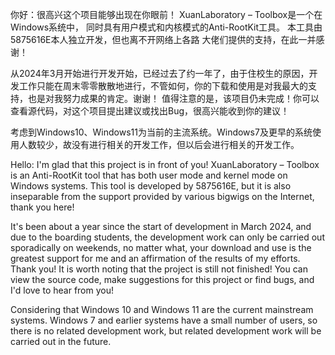 你好：很高兴这个项目能够出现在你眼前！
XuanLaboratory – Toolbox是一个在Windows系统中，
同时具有用户模式和内核模式的Anti-RootKit工具。
本工具由5875616E本人独立开发，但也离不开网络上各路
大佬们提供的支持，在此一并感谢！

从2024年3月开始进行开发开始，已经过去了约一年了，由于住校生的原因，开发工作只能在周末零零散散地进行，不管如何，你的下载和使用是对我最大的支持，也是对我努力成果的肯定。谢谢！
值得注意的是，该项目仍未完成！你可以查看源代码，对这个项目提出建议或找出Bug，很高兴能收到你的建议！

考虑到Windows10、Windows11为当前的主流系统。Windows7及更早的系统使用人数较少，故没有进行相关的开发工作，但以后会进行相关的开发工作。


Hello: I'm glad that this project is in front of you!
XuanLaboratory – Toolbox is an Anti-RootKit tool that has both user mode and kernel mode on Windows systems.
This tool is developed by 5875616E, but it is also inseparable from the support provided by various bigwigs on the Internet, thank you here!

It's been about a year since the start of development in March 2024, and due to the boarding students, the development work can only be carried out sporadically on weekends, no matter what, your download and use is the greatest support for me and an affirmation of the results of my efforts. Thank you!
It is worth noting that the project is still not finished! You can view the source code, make suggestions for this project or find bugs, and I'd love to hear from you!

Considering that Windows 10 and Windows 11 are the current mainstream systems. Windows 7 and earlier systems have a small number of users, so there is no related development work, but related development work will be carried out in the future.
